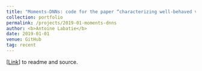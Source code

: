 ```yaml
---
title: "Moments-DNNs: code for the paper “characterizing well-behaved vs. pathological deep neural networks“"
collection: portfolio
permalink: /projects/2019-01-moments-dnns
author: <b>Antoine Labatie</b>
date: 2019-01-01
venue: GitHub
tag: recent
---
```


[[Link](https://github.com/alabatie/moments-dnns)] to readme and source.
<br>
<br>
